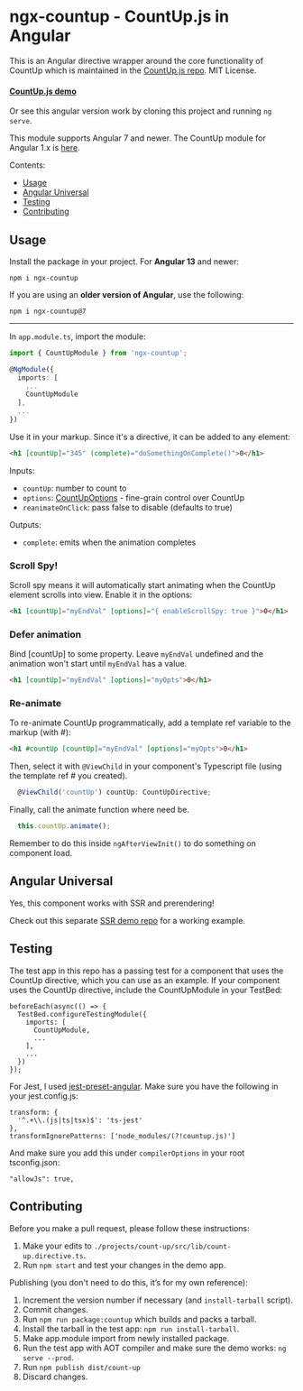 # ngx-countup - CountUp.js in Angular

This is an Angular directive wrapper around the core functionality of CountUp which is maintained in the [CountUp.js repo](https://github.com/inorganik/countUp.js). MIT License.

#### [CountUp.js demo](http://inorganik.github.io/countUp.js)
Or see this angular version work by cloning this project and running `ng serve`.

This module supports Angular 7 and newer. The CountUp module for Angular 1.x is [here](https://github.com/inorganik/countUp.js-angular1).

Contents:
- [Usage](#usage)
- [Angular Universal](#angular-universal)
- [Testing](#testing)
- [Contributing](#contributing)

## Usage

Install the package in your project. For **Angular 13** and newer:

`npm i ngx-countup`

If you are using an **older version of Angular**, use the following:

`npm i ngx-countup@7`

---

In `app.module.ts`, import the module:
```ts
import { CountUpModule } from 'ngx-countup';

@NgModule({
  imports: [
    ...
    CountUpModule
  ],
  ...
})
```

Use it in your markup. Since it's a directive, it can be added to any element:
```html
<h1 [countUp]="345" (complete)="doSomethingOnComplete()">0</h1>
```

Inputs:
- `countUp`: number to count to
- `options`: [CountUpOptions](https://github.com/inorganik/countUp.js#options) - fine-grain control over CountUp
- `reanimateOnClick`: pass false to disable (defaults to true)

Outputs:
- `complete`: emits when the animation completes

### Scroll Spy!

Scroll spy means it will automatically start animating when the CountUp element scrolls into view. Enable it in the options:

```html
<h1 [countUp]="myEndVal" [options]="{ enableScrollSpy: true }">0</h1>
```

### Defer animation

Bind [countUp] to some property. Leave `myEndVal` undefined and the animation won't start until `myEndVal` has a value.
```html
<h1 [countUp]="myEndVal" [options]="myOpts">0</h1>
```
### Re-animate

To re-animate CountUp programmatically, add a template ref variable to the markup (with #):

```html
<h1 #countUp [countUp]="myEndVal" [options]="myOpts">0</h1>
```

Then, select it with `@ViewChild` in your component's Typescript file (using the template ref # you created). 

```ts
  @ViewChild('countUp') countUp: CountUpDirective;
```

Finally, call the animate function where need be.

```ts
  this.countUp.animate();
```

Remember to do this inside `ngAfterViewInit()` to do something on component load.

## Angular Universal

Yes, this component works with SSR and prerendering!

Check out this separate [SSR demo repo](https://github.com/inorganik/ngx-countup-with-ssr) for a working example.


## Testing

The test app in this repo has a passing test for a component that uses the CountUp directive, which you can use as an example.  If your component uses the CountUp directive, include the CountUpModule in your TestBed:

```
beforeEach(async(() => {
  TestBed.configureTestingModule({
    imports: [
      CountUpModule,
      ...
    ],
    ...
  })
});
```

For Jest, I used [jest-preset-angular](https://github.com/thymikee/jest-preset-angular). Make sure you have the following in your jest.config.js:

```
transform: {
  '^.+\\.(js|ts|tsx)$': 'ts-jest'
},
transformIgnorePatterns: ['node_modules/(?!countup.js)']
```
And make sure you add this under `compilerOptions` in your root tsconfig.json:
```
"allowJs": true,
```

## Contributing

Before you make a pull request, please follow these instructions:

1. Make your edits to `./projects/count-up/src/lib/count-up.directive.ts`.
1. Run `npm start` and test your changes in the demo app.

Publishing (you don't need to do this, it&rsquo;s for my own reference):

1. Increment the version number if necessary (and `install-tarball` script).
1. Commit changes.
1. Run `npm run package:countup` which builds and packs a tarball.
1. Install the tarball in the test app: `npm run install-tarball`.
1. Make app.module import from newly installed package.
1. Run the test app with AOT compiler and make sure the demo works: `ng serve --prod`.
1. Run `npm publish dist/count-up`
1. Discard changes.
